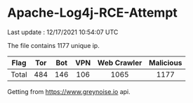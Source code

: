
# Apache-Log4j-RCE-Attempt

Last update : 12/17/2021 10:54:07 UTC

The file contains 1177 unique ip.

| Flag | Tor | Bot | VPN | Web Crawler | Malicious |
| :-:  | :-: | :-: | :-: | :-:         | :-:       |
| Total| 484  | 146  | 106  | 1065          | 1177        |

Getting from https://www.greynoise.io api.